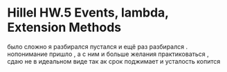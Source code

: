 # Hillel HW.5 Events, lambda, Extension Methods
было сложно я разбирался пустался и ещё раз разбирался . нопонимание пришло , а с ним и больше желания практиковаться , сдаю не в идеальном виде так ак срок поджимает и усталость копится 
